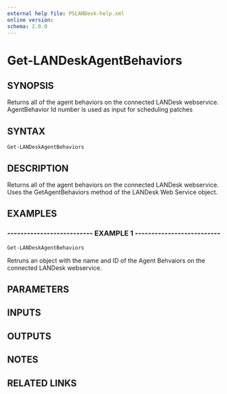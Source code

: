 ```yaml
---
external help file: PSLANDesk-help.xml
online version: 
schema: 2.0.0
---
```


# Get-LANDeskAgentBehaviors
## SYNOPSIS
Returns all of the agent behaviors on the connected LANDesk webservice.
AgentBehavior Id number is used as input for scheduling patches

## SYNTAX

```
Get-LANDeskAgentBehaviors
```

## DESCRIPTION
Returns all of the agent behaviors on the connected LANDesk webservice.
Uses the GetAgentBehaviors method
of the LANDesk Web Service object.

## EXAMPLES

### -------------------------- EXAMPLE 1 --------------------------
```
Get-LANDeskAgentBehaviors
```

Retruns an object with the name and ID of the Agent Behvaiors on the connected LANDesk webservice.

## PARAMETERS

## INPUTS

## OUTPUTS

## NOTES

## RELATED LINKS

